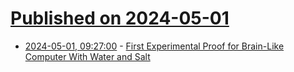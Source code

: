 # [Published on 2024-05-01](index.md)

* [2024-05-01, 09:27:00](https://soylentnews.org/article.pl?sid=24/04/30/0158229&from=rss) - [First Experimental Proof for Brain-Like Computer With Water and Salt](https://soylentnews.org/article.pl?sid=24/04/30/0158229&from=rss)
